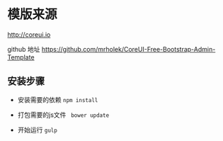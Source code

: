 # 模版来源
  http://coreui.io

  github 地址 https://github.com/mrholek/CoreUI-Free-Bootstrap-Admin-Template

## 安装步骤

*   安装需要的依赖  ``npm install``

*   打包需要的js文件 `` bower update``

*   开始运行   ``gulp``

 
